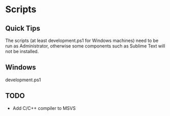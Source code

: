 # Scripts

## Quick Tips
The scripts (at least development.ps1 for Windows machines) need to be run as Administrator, otherwise some components such as Sublime Text will not be installed.

## Windows
development.ps1

## TODO
 - Add C/C++ compiler to MSVS

